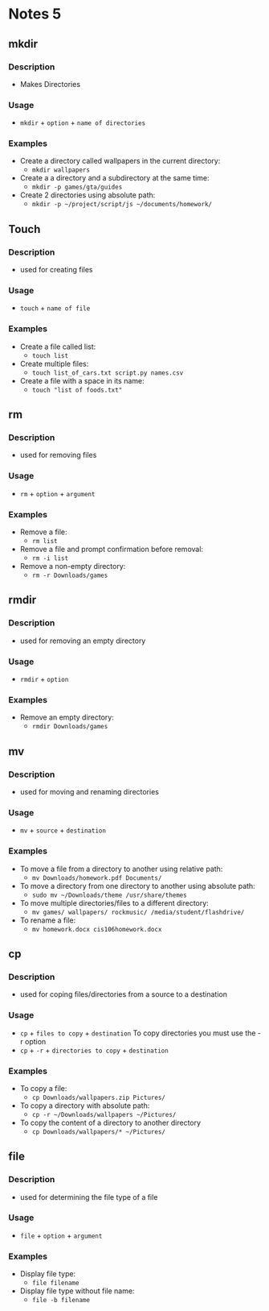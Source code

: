 # Notes 5

## mkdir

### Description
* Makes Directories

### Usage
* `mkdir` + `option` + `name of directories`

### Examples
* Create a directory called wallpapers in the current directory:
  * `mkdir wallpapers`
* Create a a directory and a subdirectory at the same time:
  * `mkdir -p games/gta/guides`
* Create 2 directories using absolute path:
  * `mkdir -p ~/project/script/js ~/documents/homework/`

## Touch

### Description
* used for creating files

### Usage
* `touch` + `name of file`

### Examples
* Create a file called list:
  * `touch list`
* Create multiple files:
  * `touch list_of_cars.txt script.py names.csv`
* Create a file with a space in its name:
  * `touch "list of foods.txt"`

## rm

### Description
* used for removing files

### Usage
* `rm` + `option` + `argument`

### Examples
* Remove a file:
  * `rm list`
* Remove a file and prompt confirmation before removal:
  * `rm -i list`
* Remove a non-empty directory:
  * `rm -r Downloads/games`

## rmdir

### Description
* used for removing an empty directory

### Usage
* `rmdir` + `option`

### Examples
* Remove an empty directory:
  * `rmdir Downloads/games`

## mv

### Description
* used for moving and renaming directories

### Usage
* `mv` + `source` + `destination`

### Examples
* To move a file from a directory to another using relative path:
  * `mv Downloads/homework.pdf Documents/`
* To move a directory from one directory to another using absolute path:
  * `sudo mv ~/Downloads/theme /usr/share/themes`
* To move multiple directories/files to a different directory:
  * `mv games/ wallpapers/ rockmusic/ /media/student/flashdrive/`
* To rename a file:
  *  `mv homework.docx cis106homework.docx`

## cp

### Description
* used for coping files/directories from a source to a destination

### Usage
* `cp` + `files to copy` + `destination`
To copy directories you must use the -r option
* `cp` + `-r` + `directories to copy` + `destination`

### Examples
* To copy a file:
  * `cp Downloads/wallpapers.zip Pictures/`
* To copy a directory with absolute path:
  * `cp -r ~/Downloads/wallpapers ~/Pictures/`
* To copy the content of a directory to another directory
  * `cp Downloads/wallpapers/* ~/Pictures/`

## file

### Description
* used for determining the file type of a file

### Usage
* `file` + `option` + `argument`

### Examples
* Display file type:
  * `file filename`
* Display file type without file name:
  * `file -b filename`